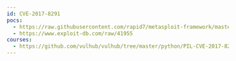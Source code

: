 ```yaml
---
id: CVE-2017-8291
pocs:
  - https://raw.githubusercontent.com/rapid7/metasploit-framework/master/modules/exploits/unix/fileformat/ghostscript_type_confusion.rb
  - https://www.exploit-db.com/raw/41955
courses:
  - https://github.com/vulhub/vulhub/tree/master/python/PIL-CVE-2017-8291
---
```

